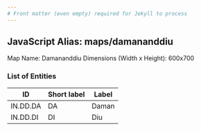 ```yaml
---
# Front matter (even empty) required for Jekyll to process
---
```


## JavaScript Alias: maps/damananddiu

Map Name: Damananddiu
Dimensions (Width x Height): 600x700





### List of Entities

ID | Short label | Label
---|---|---|
IN.DD.DA|DA|Daman
IN.DD.DI|DI|Diu

